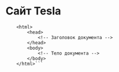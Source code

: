 # Сайт Tesla
```<!doctype html>  
    <html>  
        <head>  
            <!-- Заголовок документа -->  
        </head>  
        <body>  
            <!-- Тело документа -->  
        </body>  
    </html>```
